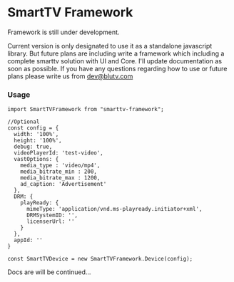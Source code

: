 # SmartTV Framework

Framework is still under development.

Current version is only designated to use it as a standalone javascript library. But future plans are including write a framework which including a complete smarttv solution with UI and Core. I'll update documentation as soon as possible. If you have any questions regarding how to use or future plans please write us from [dev@blutv.com](mailto:dev@blutv.com)
  

### Usage

```
import SmartTVFramework from "smarttv-framework";

//Optional
const config = {
  width: '100%',
  height: '100%',
  debug: true,
  videoPlayerId: 'test-video',
  vastOptions: {
    media_type : 'video/mp4',
    media_bitrate_min : 200,
    media_bitrate_max : 1200,
    ad_caption: 'Advertisement'
  },
  DRM: {
    playReady: {
      mimeType: 'application/vnd.ms-playready.initiator+xml',
      DRMSystemID: '',
      licenserUrl: ''
    }
  },
  appId: ''
}

const SmartTVDevice = new SmartTVFramework.Device(config);
```

Docs are will be continued...

